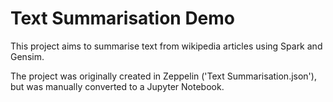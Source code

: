 # Text Summarisation Demo

This project aims to summarise text from wikipedia articles using Spark and Gensim.

The project was originally created in Zeppelin ('Text Summarisation.json'), but was manually converted to a Jupyter Notebook.

